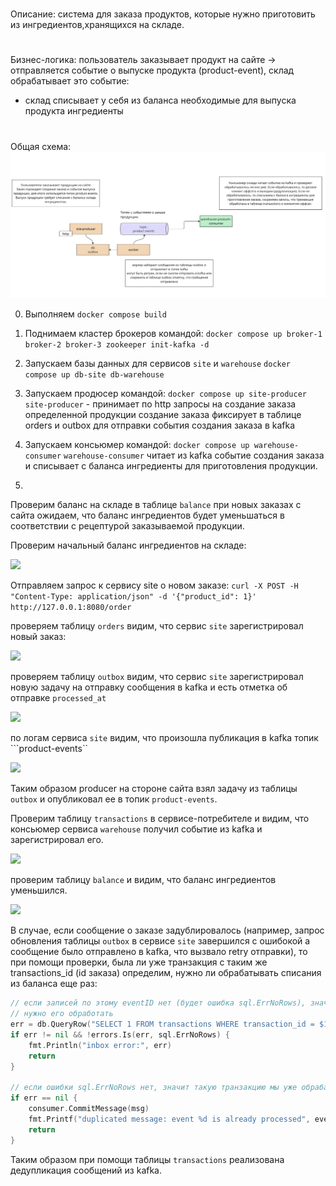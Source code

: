 #
Описание: cистема для заказа продуктов, которые нужно приготовить из ингредиентов,хранящихся на складе.
#
Бизнес-логика: пользователь заказывает продукт на сайте -> 
отправляется событие о выпуске продукта (product-event), склад обрабатывает это событие: 
- склад списывает у себя из баланса необходимые для выпуска продукта ингредиенты
#

Общая схема:
    ![screenshot](images/outbox.png)

0. Выполняем ```docker compose build```

1. Поднимаем кластер брокеров командой:
```docker compose up broker-1 broker-2 broker-3 zookeeper init-kafka -d```

2. Запускаем базы данных для сервисов ```site``` и ```warehouse```
```docker compose up db-site db-warehouse``` 

3. Запускаем продюсер командой:
```docker compose up site-producer```
```site-producer``` - принимает по http запросы на создание заказа определенной продукции
создание заказа фиксирует в таблице orders и outbox для отправки события создания заказа в kafka

4. Запускаем консьюмер командой:
```docker compose up warehouse-consumer```
```warehouse-consumer``` читает из kafka событие создания заказа и списывает с баланса ингредиенты для приготовления продукции.
 
5. 
Проверим баланс на складе в таблице ```balance```
при новых заказах с сайта ожидаем, что баланс ингредиентов будет уменьшаться в соответствии с рецептурой заказываемой продукции.

Проверим начальный баланс ингредиентов на складе:

<img src="images/balance-init.png" width="400"/>


Отправляем запрос к сервису site о новом заказе:
```curl -X POST -H "Content-Type: application/json" -d '{"product_id": 1}' http://127.0.0.1:8080/order```


проверяем таблицу ```orders``` видим, что сервис ```site``` зарегистрировал новый заказ:

<img src="images/db-site.png" width="400"/>

проверяем таблицу ```outbox``` видим, что сервис ```site``` зарегистрировал новую задачу на отправку сообщения в kafka и есть отметка об отправке ```processed_at```

<img src="images/outbox-table.png" width="400"/>

по логам сервиса ```site``` видим, что произошла публикация в kafka топик ```product-events``

<img src="images/published.png" width="400"/>

Таким образом producer на стороне сайта взял задачу из таблицы ```outbox``` и опубликовал ее в топик ```product-events```.


Проверим таблицу ```transactions``` в сервисе-потребителе и видим, что консьюмер сервиса ```warehouse``` получил событие из kafka и зарегистрировал его.

<img src="images/transactions.png" width="400"/>

проверим таблицу ```balance``` и видим, что баланс ингредиентов уменьшился.

<img src="images/balance.png" width="250"/>

В случае, если сообщение о заказе задублировалось (например, запрос обновления таблицы ```outbox``` в сервисе ```site``` завершился с ошибокой а сообщение было отправлено в kafka, что вызвало retry отправки), то при помощи проверки, была ли уже транзакция с таким же transactions_id (id заказа) определим, нужно ли обрабатывать списания из баланса еще раз:

```go
// если записей по этому eventID нет (будет ошибка sql.ErrNoRows), значит событие ранее не обрабатывалось
// нужно его обработать
err = db.QueryRow("SELECT 1 FROM transactions WHERE transaction_id = $1", event.ID).Scan()
if err != nil && !errors.Is(err, sql.ErrNoRows) {
    fmt.Println("inbox error:", err)
    return
}

// если ошибки sql.ErrNoRows нет, значит такую транзакцию мы уже обрабатывали, коммитим оффсет и выходим
if err == nil {
    consumer.CommitMessage(msg)
    fmt.Printf("duplicated message: event %d is already processed", event.ID)
    return
}
```

Таким образом при помощи таблицы ```transactions``` реализована дедупликация сообщений из kafka.

